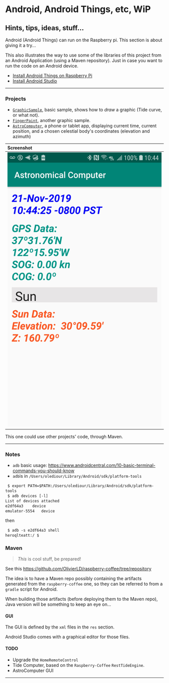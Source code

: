 # Android, Android Things, etc, WiP
## Hints, tips, ideas, stuff...

Android (Android Things) can run on the Raspberry pi.
This section is about giving it a try...

This also illustrates the way to use some of the libraries of this project
from an Android Application (using a Maven repository).
Just in case you want to run the code on an Android device.

- [Install Android Things on Raspberry Pi](https://developer.android.com/things/hardware/raspberrypi)
- [Install Android Studio](https://developer.android.com/studio/install)

---
### Projects
- [`GraphicSample`](./GraphicSample), basic sample, shows how to _draw_ a graphic (Tide curve, or what not).
- [`FingerPaint`](.FingerPaint), another graphic sample.
- [`AstroComputer`](./AstroComputer), a phone or tablet app, displaying current time, current position, and a chosen celestial body's coordinates (elevation and azimuth)

| Screenshot |
|:-----------|
| ![Astro](./Screenshot_Astro_Computer.jpg) |

This one could use other projects' code, through Maven.

---

### Notes
- `adb` basic usage: <https://www.androidcentral.com/10-basic-terminal-commands-you-should-know>
- `adb`is in `/Users/olediour/Library/Android/sdk/platform-tools`

```
 $ export PATH=$PATH:/Users/olediour/Library/Android/sdk/platform-tools
 $ adb devices [-l]
List of devices attached
e2df64a3	device
emulator-5554	device
```
then
```
 $ adb -s e2df64a3 shell
heroqlteatt:/ $
```

### Maven
> *This* is cool stuff, be prepared!

See this <https://github.com/OlivierLD/raspberry-coffee/tree/repository>

The idea is to have a Maven repo possibly containing the artifacts generated from the `raspberry-coffee` one,
so they can be referred to from a `gradle` script for Android.

When building those artifacts (before deploying them to the Maven repo), Java version will be something to keep an eye on...

#### GUI
The GUI is defined by the `xml` files in the `res` section.

Android Studio comes with a graphical editor for those files.

#### TODO
- Upgrade the `HomeRemoteControl`
- Tide Computer, based on the `Raspberry-Coffee` `RestTideEngine`.
- AstroComputer GUI
---
